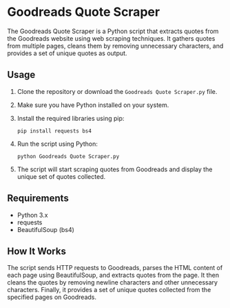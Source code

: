 # Goodreads Quote Scraper

The Goodreads Quote Scraper is a Python script that extracts quotes from the Goodreads website using web scraping techniques. It gathers quotes from multiple pages, cleans them by removing unnecessary characters, and provides a set of unique quotes as output.

## Usage

1. Clone the repository or download the `Goodreads Quote Scraper.py` file.
2. Make sure you have Python installed on your system.
3. Install the required libraries using pip:

    ```
    pip install requests bs4
    ```

4. Run the script using Python:

    ```
    python Goodreads Quote Scraper.py
    ```

5. The script will start scraping quotes from Goodreads and display the unique set of quotes collected.

## Requirements

- Python 3.x
- requests
- BeautifulSoup (bs4)

## How It Works

The script sends HTTP requests to Goodreads, parses the HTML content of each page using BeautifulSoup, and extracts quotes from the page. It then cleans the quotes by removing newline characters and other unnecessary characters. Finally, it provides a set of unique quotes collected from the specified pages on Goodreads.
